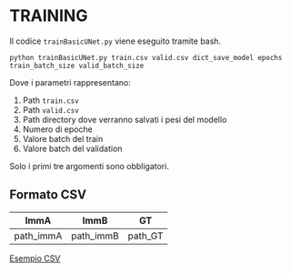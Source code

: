 # TRAINING

Il codice `trainBasicUNet.py` viene eseguito tramite bash. 

    python trainBasicUNet.py train.csv valid.csv dict_save_model epochs train_batch_size valid_batch_size

Dove i parametri rappresentano:
  1. Path `train.csv`
  2. Path `valid.csv`
  3. Path directory dove verranno salvati i pesi del modello
  4. Numero di epoche
  5. Valore batch del train
  6. Valore batch del validation

Solo i primi tre argomenti sono obbligatori.

## Formato CSV

| ImmA | ImmB  | GT                     | 
| ----------- | --- | ------------------------------- |
| path_immA | path_immB | path_GT| 

[Esempio CSV](https://github.com/Raciti/Brain-Change-Estimation/blob/main/Data/train.csv) 
